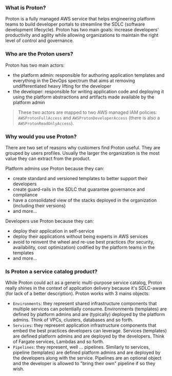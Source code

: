 ### What is Proton?
Proton is a fully managed AWS service that helps engineering platform teams to build developer portals to streamline the SDLC (software development lifecycle). Proton has two main goals: increase developers' productivity and agility while allowing organizations to maintain the right level of control and governance. 

### Who are the Proton users? 
Proton has two main actors:
- the platform admin: responsible for authoring application templates and everything in the DevOps spectrum that aims at removing undifferentiated heavy lifting for the developer
- the developer: responsible for writing application code and deploying it using the platform abstractions and artifacts made available by the platform admin
> These two actors are mapped to two AWS managed IAM policies: `AWSProtonFullAccess` and `AWSProtonDeveloperAccess` (there is also a `AWSProtonReadOnlyAccess`).

### Why would you use Proton?  
There are two set of reasons why customers find Proton useful. They are grouped by users profiles. Usually the larger the organization is the most value they can extract from the product.  

Platform admins use Proton because they can: 
- create standard and versioned templates to better support their developers 
- create guard-rails in the SDLC that guarantee governance and compliance 
- have a consolidated view of the stacks deployed in the organization (including their versions)
- and more... 

Developers use Proton because they can:
- deploy their application in self-service 
- deploy their applications without being experts in AWS services
- avoid to reinvent the wheel and re-use best practices (for security, availability, cost optimization) codified by the platform teams in the templates 
- and more... 

### Is Proton a service catalog product? 
While Proton could act as a generic multi-purpose service catalog, Proton really shines in the context of application delivery because it's SDLC-aware (for lack of a better description). Proton works with 3 mains objects: 

- `Environments`: they represent shared infrastructure components that multiple services can potentially consume. Environments (templates) are defined by platform admins and are (typically) deployed by the platform admins. Think of VPCs, clusters, databases and so forth. 
- `Services`: they represent application infrastructure components that embed the best practices developers can leverage. Services (templates) are defined platform admins and are deployed by the developers. Think of Fargate services, Lambdas and so forth. 
- `Pipelines`: they represent, well ... pipelines. Similarly to services, pipeline (templates) are defined platform admins and are deployed by the developers along with the service. Pipelines are an optional object and the developer is allowed to "bring their own" pipeline if so they wish. 


